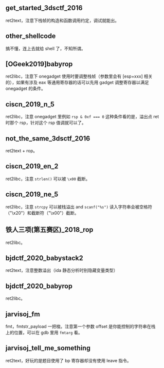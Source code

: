 ## get_started_3dsctf_2016

ret2text，注意下栈帧的构造和函数调用约定，调试就能出。


## other_shellcode

搞不懂，连上去就给 shell 了，不知所谓。

## [OGeek2019]babyrop

ret2libc，注意下 onegadget 使用时要调整栈帧（参数里会有 [esp+xxx] 相关的），如果有涉及 eax 等通用寄存器的话可以先用 gadget 调整寄存器以满足 onegadget 的条件。

## ciscn_2019_n_5

ret2libc，注意 onegadget 里例如 `rsp & 0xf === 0` 这种条件看的是，溢出点 ret 时那个 rsp，针对这个 rsp 值调就可以了。

## not_the_same_3dsctf_2016

ret2text + rop。

## ciscn_2019_en_2

ret2libc，注意 `strlen()` 可以被 `\x00` 截断。 


## ciscn_2019_ne_5

ret2libc，注意 `strcpy` 可以被栈溢出 and `scanf("%s")` 读入字符串会被空格符（"\x20"）和截断符（"\x00"）截断。

## 铁人三项(第五赛区)_2018_rop

ret2libc。

## bjdctf_2020_babystack2

ret2text，注意整数溢出（ida 静态分析时别隐藏变量类型）

## bjdctf_2020_babyrop

ret2libc。

## jarvisoj_fm

fmt，fmtstr_payload 一把梭。注意第一个参数 offset 是你能控制的字符串在栈上的位置，可以在 gdb 里用 `fmtarg` 看。

## jarvisoj_tell_me_something

ret2text，好玩的是题目使用了 bp 寄存器却没有使用 leave 指令。